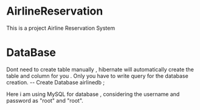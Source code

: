 # AirlineReservation
This is a project Airline Reservation System
# DataBase 
Dont need to create table manually , hibernate will automatically create the table and column for you .
Only you have to write query for the database creation.
  --   Create Database airlinedb ;

Here i am using MySQL for database , considering the username and password as "root" and "root". 

  
